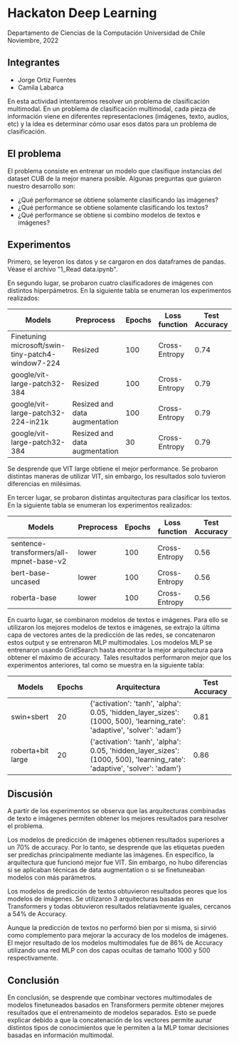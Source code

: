# Hackaton Deep Learning

Departamento de Ciencias de la Computación
Universidad de Chile 
Noviembre, 2022

## Integrantes
* Jorge Ortiz Fuentes
* Camila Labarca

En esta actividad intentaremos resolver un problema de clasificación multimodal. En un problema de clasificación multimodal, cada pieza de información viene en diferentes representaciones (imágenes, texto, audios, etc) y la idea es determinar cómo usar esos datos para un problema de clasificación. 

## El problema
El problema consiste en entrenar un modelo que clasifique instancias del dataset CUB de la mejor manera posible. Algunas preguntas que guiaron nuestro desarrollo son:

* ¿Qué performance se obtiene solamente clasificando las imágenes?
* ¿Qué performance se obtiene solamente clasificando los textos?
* ¿Qué performance se obtiene si combino modelos de textos e imágenes?

## Experimentos

Primero, se leyeron los datos y se cargaron en dos dataframes de pandas. Véase el archivo "1_Read data.ipynb". 

En segundo lugar, se probaron cuatro clasificadores de imágenes con distintos hiperpámetros. En la siguiente tabla se enumeran los experimentos realizados:

| **Models**                                        	| **Preprocess**                	| **Epochs** 	| **Loss function** 	| **Test Accuracy** 	|
|---------------------------------------------------	|-------------------------------	|------------	|-------------------	|-------------------	|
| Finetuning microsoft/swin-tiny-patch4-window7-224 	| Resized                       	|        100 	| Cross-Entropy     	|              0.74 	|
| google/vit-large-patch32-384                      	| Resized                       	|        100 	| Cross-Entropy     	|              0.79 	|
| google/vit-large-patch32-224-in21k                	| Resized and data augmentation 	|        100 	| Cross-Entropy     	|              0.79 	|
| google/vit-large-patch32-384                      	| Resized and data augmentation 	|         30 	| Cross-Entropy     	|              0.79 	|

Se desprende que VIT large obtiene el mejor performance. Se probaron distintas maneras de utilizar VIT, sin embargo, los resultados solo tuvieron diferencias en milésimas. 

En tercer lugar, se probaron distintas arquitecturas para clasificar los textos. En la siguiente tabla se enumeran los experimentos realizados:

| **Models**                              	| **Preprocess** 	| **Epochs** 	| **Loss function** 	| **Test Accuracy** 	|
|-----------------------------------------	|----------------	|------------	|-------------------	|-------------------	|
| sentence-transformers/all-mpnet-base-v2 	| lower          	|        100 	| Cross-Entropy     	|              0.56 	|
| bert-base-uncased                       	| lower          	|        100 	| Cross-Entropy     	|              0.56 	|
| roberta-base                            	| lower          	|        100 	| Cross-Entropy     	|              0.56 	|

En cuarto lugar, se combinaron modelos de textos e imágenes. Para ello se utilizaron los mejores modelos de textos e imágenes, se extrajo la última capa de vectores antes de la predicción de las redes, se concatenaron estos output y se entrenaron MLP multimodales. Los modelos MLP se entrenaron usando GridSearch hasta encontrar la mejor arquitectura para obtener el máximo de accuracy. Tales resultados performaron mejor que los experimentos anteriores, tal como se muestra en la siguiente tabla:

| **Models**        	| **Epochs** 	| **Arquitectura**                                                                                                        	| **Test Accuracy** 	|
|-------------------	|------------	|-------------------------------------------------------------------------------------------------------------------------	|-------------------	|
| swin+sbert        	|         20 	| {'activation': 'tanh', 'alpha': 0.05, 'hidden_layer_sizes': (1000, 500), 'learning_rate': 'adaptive', 'solver': 'adam'} 	|              0.81 	|
| roberta+bit large 	|         20 	| {'activation': 'tanh', 'alpha': 0.05, 'hidden_layer_sizes': (1000, 500), 'learning_rate': 'adaptive', 'solver': 'adam'} 	|              0.86 	|

## Discusión

A partir de los experimentos se observa que las arquitecturas combinadas de texto e imágenes permiten obtener los mejores resultados para resolver el problema.

Los modelos de predicción de imágenes obtienen resultados superiores a un 70% de accuracy. Por lo tanto, se desprende que las etiquetas pueden ser predichas principalmente mediante las imágenes. En específico, la arquitectura que funcionó mejor fue VIT. Sin embargo, no hubo diferencias si se aplicaban técnicas de data augmentation o si se finetuneaban modelos con más parámetros.

Los modelos de predicción de textos obtuvieron resultados peores que los modelos de imágenes. Se utilizaron 3 arquitecturas basadas en Transformers y todas obtuvieron resultados relatiavmente iguales, cercanos a 54% de Accuracy.

Aunque la predicción de textos no performó bien por si misma, si sirvió como complemento para mejorar la accuracy de los modelos de imágenes. El mejor resultado de los modelos multimodales fue de 86% de Accuracy utilizando una red MLP con dos capas ocultas de tamaño 1000 y 500 respectivamente. 

## Conclusión

En conclusión, se desprende que combinar vectores multimodales de modelos finetuneados basados en Transformers permite obtener mejores resultados que el entrenameinto de modelos separados. Esto se puede explicar debido a que la concatenación de los vectores permite aunar distintos tipos de conocimientos que le permiten a la MLP tomar decisiones basadas en información multimodal.











